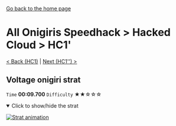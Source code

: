[Go back to the home page](https://github.com/Doublevil/scbspeedrun)

# All Onigiris Speedhack > Hacked Cloud > HC1'

[< Back (HC1)](https://github.com/Doublevil/scbspeedrun/blob/main/levels/arb_sh/HC/HC1.md) | [Next (HC1'') >](https://github.com/Doublevil/scbspeedrun/blob/main/levels/arb_sh/HC/HC1''.md)

## Voltage onigiri strat

`Time` **00:09.700** `Difficulty` ★★☆☆☆
<details open>
  <summary>Click to show/hide the strat</summary>

  [![Strat animation](https://github.com/Doublevil/scbspeedrun/blob/main/media/levels/HC/HC1_VoltageOnigiriStrat.webp)](https://github.com/Doublevil/scbspeedrun/blob/main/media/levels/HC/HC1_VoltageOnigiriStrat.mp4?raw=true)
</details>
